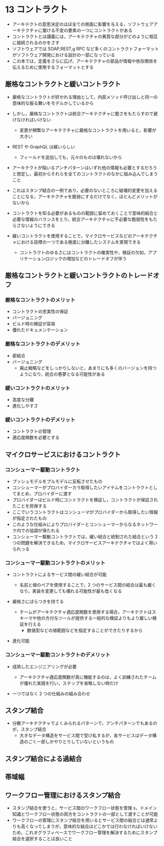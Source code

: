 # 13 コントラクト

-   アーキテクトの意思決定のほぼ全ての側面に影響を与える，ソフトウェアアーキテクチャに置ける不変の要素の一つにコントラクトがある
-   コントラクトとは講義には，アーキテクチャの異質な部分がどのように相互に接続されるのかをさす
-   ソフトウェアでは SOAP,REST,g RPC など多くのコントラクトフォーマットがソフトウェア開発における設計の一部になっている
-   この本では，定義をさらに広げ，アーキテクチャの部品が情報や依存関係を伝えるために使用するフォーマットとする

## 厳格なコントラクトと緩いコントラクト

-   厳格なコントラクトが好かれる理由として，内部メソッド呼び出しと同一の意味的な振る舞いをモデルかしているから
-   しかし，厳格なコントラクトは統合アーキテクチャに脆さをもたらすので避けなければいけない

    -   変更が頻繁なアーキテクチャに厳格なコントラクトを用いると，影響が大きい

-   REST や GraphQL は緩いらしい

    -   フィールドを追加しても，元々のものは壊れないから

-   アーキテクトが陥いるアンチパターンはいずれ他の情報も必要とするだろうと想定し，最初からそれらを全てのコントラクトのなかに組み込んでしまうこと
-   これはスタンプ結合の一例であり，必要のないところに破壊的変更を加えることになる，アーキテクチャを脆弱にするだけでなく，ほとんどメリットがないから
-   コントラクトを知る必要があるものの範囲に留めておくことで意味的結合と必要な情報のバランスをとり，統合アーキテクチャに不必要な脆弱性をもたらさないようにできる
-   緩いコントラクトを使用することで，マイクロサービスなどのアーキテクチャにおける目標の一つである極度に分離したシステムを実現できる
    -   コントラクトのゆるさにはコントラクトの確実性や，検証の欠如，アプリケーションロジックの増加などのトレードオフが伴う

## 厳格なコントラクトと緩いコントラクトのトレードオフ

### 厳格なコントラクトのメリット

-   コントラクトの忠実性の保証
-   バージョニング
-   ビルド時の検証が容易
-   優れたドキュメンテーション

### 厳格なコントラクトのデメリット

-   密結合
-   バージョニング
    -   廃止戦略などをしっかりしないと，あまりにも多くのバージョンを持つようになり，統合の悪夢となる可能性がある

### 緩いコントラクトのメリット

-   高度な分離
-   進化しやすさ

### 緩いコントラクトのデメリット

-   コントラクトの管理
-   適応度関数を必要とする

## マイクロサービスにおけるコントラクト

### コンシューマー駆動コントラクト

-   プッシュモデルをプルモデルに反転させたもの
-   コンシューマーがプロバイダーカラ取得したいアイテムをコントラクトとしてまとめ，プロバイダーに渡す
-   プロバイダーはビルド時にコントラクトを検証し，コントラクトが保証されたことを担保する
-   ここでいうコントラクトはコンシューマがプロバイダーから取得したい情報が指定されたもの
-   このような仕組みによりプロバイダーとコンシューマーからなるネットワーク内での協調が保たれる
-   コンシューマー駆動コントラクトでは，緩い結合と統制された結合という 2 つの問題を解決できるため，マイクロサービスアーキテクチャではよく用いられっる

### コンシューマー駆動コントラクトのメリット

-   コントラクトによるサービス間の緩い結合が可能

    -   名前と値のペアを使用することで，2 つのサービス間の結合は最も緩くなり，実装を変更しても壊れる可能性が最も低くなる

-   厳格さにばらつきを持てる

    -   チームがアーキテクチャ適応度関数を使用する場合，アーキテクトはスキーマや他の方付与ツールが提供する一般的な検証よりもより厳しい検証を行える
        -   数値型などの値範囲などを指定することができたりするから

-   進化可能

### コンシューマー駆動コントラクトのデメリット

-   成熟したエンジニアリングが必要

    -   アーキテクチャ適応度関数が真に機能するのは，よく訓練されたチームが優れた実践を行い，ステップを省略しない時だけ

-   一つではなく 2 つの仕組みの組み合わせ

## スタンプ結合

-   分散アーキテクチャでよくみられるパターンで，アンチパターンでもあるのが，スタンプ結合
    -   大きなデータ構造をサービス間で受け私するが，各サービスはデータ構造のごく一部しかやりとりしていないというもの

## スタンプ結合による過結合

## 帯域幅

## ワークフロー管理におけるスタンプ結合

-   スタンプ結合を使うと，サービス間のワークフロー状態を管理 s，ドメイン知識とワークフロー状態の両方をコントラクトの一部として渡すことが可能
-   ワークフローの管理にスタンプ結合を用いるとサービス間の結合どは通常よりも高くなってしまうが，意味的な結合はどこかでは行わなければいけないため，これオグラフィベースでワークフロー管理を解決するためにスタンプ結合を選択することは良いこと
